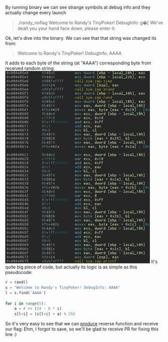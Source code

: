 By running binary we can see strange symbols at debug info and they actually change every launch
>./randy_noflag 
>Welcome to Randy's TinyPoker! DebugInfo: g�[
>We've dealt you your hand face down, please enter it:

Ok, let's dive into the binary. We can see that that string was changed its from:
>Welcome to Randy's TinyPoker! DebugInfo: AAAA

It adds to each byte of the string (at "AAAA") corresponding byte from received random string:
![Debug](./debug_fixes.png)
It's quite big piece of code, but actually its logic is as simple as this pseudocode:
```python
r = rand()
s = "Welcome to Randy's TinyPoker! DebugInfo: AAAA"
l = s.find('AAAA')

for i in range(5):
    a = r >> (24 - 8 * i)
    s[l+i] = (s[l+i] + a) % 256

```
So it's very easy to see that we can [produce](./randy.py) reverse function and receive our flag:
Ehm, I forgot to save, so we'll be glad to receive PR for fixing this line :)
